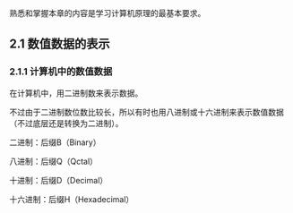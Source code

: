熟悉和掌握本章的内容是学习计算机原理的最基本要求。

## 2.1 数值数据的表示

### 2.1.1 计算机中的数值数据

在计算机中，用二进制数来表示数据。

不过由于二进制数位数比较长，所以有时也用八进制或十六进制来表示数值数据（不过底层还是转换为二进制）。

二进制：后缀B（Binary）

八进制：后缀Q（Qctal）

十进制：后缀D（Decimal）

十六进制：后缀H（Hexadecimal）